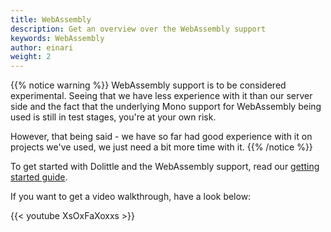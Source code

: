 ```yaml
---
title: WebAssembly
description: Get an overview over the WebAssembly support
keywords: WebAssembly
author: einari
weight: 2
---
```

{{% notice warning %}}
WebAssembly support is to be considered experimental.
Seeing that we have less experience with it than our server side and the fact
that the underlying Mono support for WebAssembly being used is still in test
stages, you're at your own risk.

However, that being said - we have so far had good experience with it on projects
we've used, we just need a bit more time with it.
{{% /notice %}}

To get started with Dolittle and the WebAssembly support, read our
[getting started guide](./getting_started).

If you want to get a video walkthrough, have a look below:

{{< youtube XsOxFaXoxxs >}}

